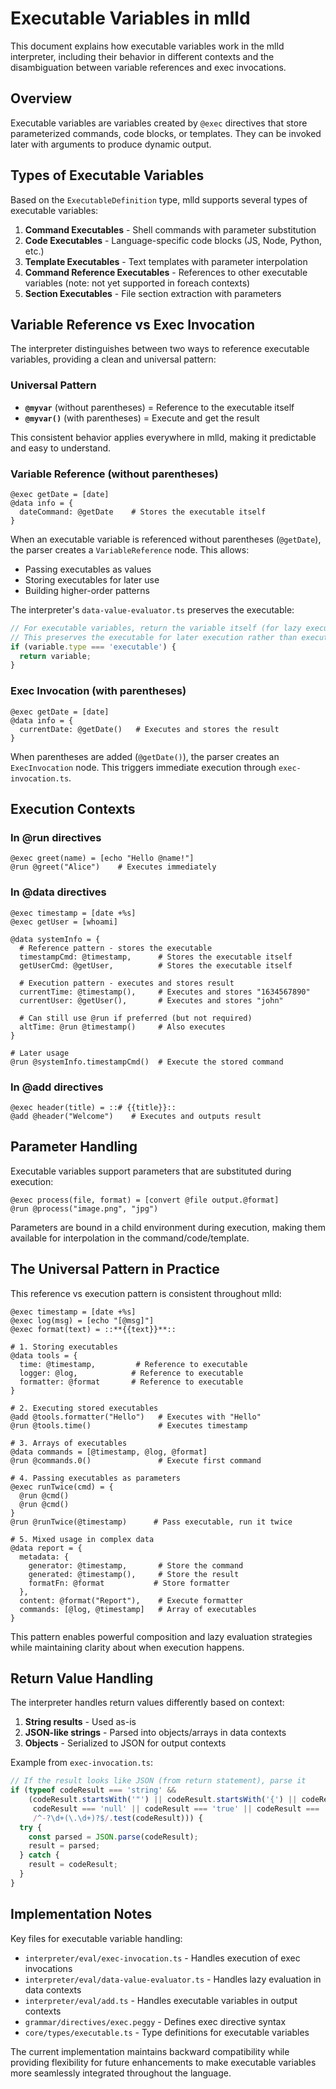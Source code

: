 # Executable Variables in mlld

This document explains how executable variables work in the mlld interpreter, including their behavior in different contexts and the disambiguation between variable references and exec invocations.

## Overview

Executable variables are variables created by `@exec` directives that store parameterized commands, code blocks, or templates. They can be invoked later with arguments to produce dynamic output.

## Types of Executable Variables

Based on the `ExecutableDefinition` type, mlld supports several types of executable variables:

1. **Command Executables** - Shell commands with parameter substitution
2. **Code Executables** - Language-specific code blocks (JS, Node, Python, etc.)
3. **Template Executables** - Text templates with parameter interpolation
4. **Command Reference Executables** - References to other executable variables (note: not yet supported in foreach contexts)
5. **Section Executables** - File section extraction with parameters

## Variable Reference vs Exec Invocation

The interpreter distinguishes between two ways to reference executable variables, providing a clean and universal pattern:

### Universal Pattern

- **`@myvar`** (without parentheses) = Reference to the executable itself
- **`@myvar()`** (with parentheses) = Execute and get the result

This consistent behavior applies everywhere in mlld, making it predictable and easy to understand.

### Variable Reference (without parentheses)
```mlld
@exec getDate = [date]
@data info = {
  dateCommand: @getDate    # Stores the executable itself
}
```

When an executable variable is referenced without parentheses (`@getDate`), the parser creates a `VariableReference` node. This allows:
- Passing executables as values
- Storing executables for later use
- Building higher-order patterns

The interpreter's `data-value-evaluator.ts` preserves the executable:

```typescript
// For executable variables, return the variable itself (for lazy execution)
// This preserves the executable for later execution rather than executing it now
if (variable.type === 'executable') {
  return variable;
}
```

### Exec Invocation (with parentheses)
```mlld
@exec getDate = [date]
@data info = {
  currentDate: @getDate()   # Executes and stores the result
}
```

When parentheses are added (`@getDate()`), the parser creates an `ExecInvocation` node. This triggers immediate execution through `exec-invocation.ts`.

## Execution Contexts

### In @run directives
```mlld
@exec greet(name) = [echo "Hello @name!"]
@run @greet("Alice")    # Executes immediately
```

### In @data directives
```mlld
@exec timestamp = [date +%s]
@exec getUser = [whoami]

@data systemInfo = {
  # Reference pattern - stores the executable
  timestampCmd: @timestamp,      # Stores the executable itself
  getUserCmd: @getUser,          # Stores the executable itself
  
  # Execution pattern - executes and stores result
  currentTime: @timestamp(),     # Executes and stores "1634567890"
  currentUser: @getUser(),       # Executes and stores "john"
  
  # Can still use @run if preferred (but not required)
  altTime: @run @timestamp()     # Also executes
}

# Later usage
@run @systemInfo.timestampCmd()  # Execute the stored command
```

### In @add directives
```mlld
@exec header(title) = ::# {{title}}::
@add @header("Welcome")    # Executes and outputs result
```

## Parameter Handling

Executable variables support parameters that are substituted during execution:

```mlld
@exec process(file, format) = [convert @file output.@format]
@run @process("image.png", "jpg")
```

Parameters are bound in a child environment during execution, making them available for interpolation in the command/code/template.

## The Universal Pattern in Practice

This reference vs execution pattern is consistent throughout mlld:

```mlld
@exec timestamp = [date +%s]
@exec log(msg) = [echo "[@msg]"]
@exec format(text) = ::**{{text}}**::

# 1. Storing executables
@data tools = {
  time: @timestamp,         # Reference to executable
  logger: @log,            # Reference to executable
  formatter: @format       # Reference to executable
}

# 2. Executing stored executables
@add @tools.formatter("Hello")   # Executes with "Hello"
@run @tools.time()               # Executes timestamp

# 3. Arrays of executables
@data commands = [@timestamp, @log, @format]
@run @commands.0()               # Execute first command

# 4. Passing executables as parameters
@exec runTwice(cmd) = {
  @run @cmd()
  @run @cmd()
}
@run @runTwice(@timestamp)      # Pass executable, run it twice

# 5. Mixed usage in complex data
@data report = {
  metadata: {
    generator: @timestamp,       # Store the command
    generated: @timestamp(),     # Store the result
    formatFn: @format           # Store formatter
  },
  content: @format("Report"),    # Execute formatter
  commands: [@log, @timestamp]   # Array of executables
}
```

This pattern enables powerful composition and lazy evaluation strategies while maintaining clarity about when execution happens.

## Return Value Handling

The interpreter handles return values differently based on context:

1. **String results** - Used as-is
2. **JSON-like strings** - Parsed into objects/arrays in data contexts
3. **Objects** - Serialized to JSON for output contexts

Example from `exec-invocation.ts`:
```typescript
// If the result looks like JSON (from return statement), parse it
if (typeof codeResult === 'string' && 
    (codeResult.startsWith('"') || codeResult.startsWith('{') || codeResult.startsWith('[') || 
     codeResult === 'null' || codeResult === 'true' || codeResult === 'false' ||
     /^-?\d+(\.\d+)?$/.test(codeResult))) {
  try {
    const parsed = JSON.parse(codeResult);
    result = parsed;
  } catch {
    result = codeResult;
  }
}
```

## Implementation Notes

Key files for executable variable handling:

- `interpreter/eval/exec-invocation.ts` - Handles execution of exec invocations
- `interpreter/eval/data-value-evaluator.ts` - Handles lazy evaluation in data contexts
- `interpreter/eval/add.ts` - Handles executable variables in output contexts
- `grammar/directives/exec.peggy` - Defines exec directive syntax
- `core/types/executable.ts` - Type definitions for executable variables

The current implementation maintains backward compatibility while providing flexibility for future enhancements to make executable variables more seamlessly integrated throughout the language.